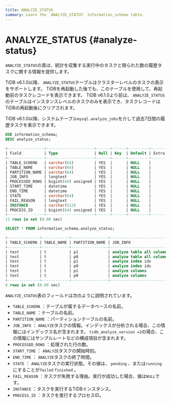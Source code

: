 ```yaml
---
title: ANALYZE_STATUS
summary: Learn the `ANALYZE_STATUS` information_schema table.
---
```


# ANALYZE_STATUS {#analyze-status}

`ANALYZE_STATUS`の表は、統計を収集する実行中のタスクと限られた数の履歴タスクに関する情報を提供します。

TiDB v6.1.0以降、 `ANALYZE_STATUS`テーブルはクラスターレベルのタスクの表示をサポートします。 TiDBを再起動した後でも、このテーブルを使用して、再起動前のタスクレコードを表示できます。 TiDB v6.1.0より前は、 `ANALYZE_STATUS`のテーブルはインスタンスレベルのタスクのみを表示でき、タスクレコードはTiDBの再起動後にクリアされます。

TiDB v6.1.0以降、システムテーブル`mysql.analyze_jobs`を介して過去7日間の履歴タスクを表示できます。


```sql
USE information_schema;
DESC analyze_status;
```

```sql
+----------------+---------------------+------+------+---------+-------+
| Field          | Type                | Null | Key  | Default | Extra |
+----------------+---------------------+------+------+---------+-------+
| TABLE_SCHEMA   | varchar(64)         | YES  |      | NULL    |       |
| TABLE_NAME     | varchar(64)         | YES  |      | NULL    |       |
| PARTITION_NAME | varchar(64)         | YES  |      | NULL    |       |
| JOB_INFO       | longtext            | YES  |      | NULL    |       |
| PROCESSED_ROWS | bigint(64) unsigned | YES  |      | NULL    |       |
| START_TIME     | datetime            | YES  |      | NULL    |       |
| END_TIME       | datetime            | YES  |      | NULL    |       |
| STATE          | varchar(64)         | YES  |      | NULL    |       |
| FAIL_REASON    | longtext            | YES  |      | NULL    |       |
| INSTANCE       | varchar(512)        | YES  |      | NULL    |       |
| PROCESS_ID     | bigint(64) unsigned | YES  |      | NULL    |       |
+----------------+---------------------+------+------+---------+-------+
11 rows in set (0.00 sec)
```


```sql
SELECT * FROM information_schema.analyze_status;
```

```sql
+--------------+------------+----------------+--------------------------------------------------------------------+----------------+---------------------+---------------------+----------+-------------+----------------+------------+
| TABLE_SCHEMA | TABLE_NAME | PARTITION_NAME | JOB_INFO                                                           | PROCESSED_ROWS | START_TIME          | END_TIME            | STATE    | FAIL_REASON | INSTANCE       | PROCESS_ID |
+--------------+------------+----------------+--------------------------------------------------------------------+----------------+---------------------+---------------------+----------+-------------+----------------+------------+
| test         | t          | p1             | analyze table all columns with 256 buckets, 500 topn, 1 samplerate |              0 | 2022-05-27 11:30:12 | 2022-05-27 11:30:12 | finished | NULL        | 127.0.0.1:4000 |       NULL |
| test         | t          | p0             | analyze table all columns with 256 buckets, 500 topn, 1 samplerate |              0 | 2022-05-27 11:30:12 | 2022-05-27 11:30:12 | finished | NULL        | 127.0.0.1:4000 |       NULL |
| test         | t          | p1             | analyze index idx                                                  |              0 | 2022-05-27 11:29:46 | 2022-05-27 11:29:46 | finished | NULL        | 127.0.0.1:4000 |       NULL |
| test         | t          | p0             | analyze index idx                                                  |              0 | 2022-05-27 11:29:46 | 2022-05-27 11:29:46 | finished | NULL        | 127.0.0.1:4000 |       NULL |
| test         | t          | p1             | analyze columns                                                    |              0 | 2022-05-27 11:29:46 | 2022-05-27 11:29:46 | finished | NULL        | 127.0.0.1:4000 |       NULL |
| test         | t          | p0             | analyze columns                                                    |              0 | 2022-05-27 11:29:46 | 2022-05-27 11:29:46 | finished | NULL        | 127.0.0.1:4000 |       NULL |
+--------------+------------+----------------+--------------------------------------------------------------------+----------------+---------------------+---------------------+----------+-------------+----------------+------------+
6 rows in set (0.00 sec)
```

`ANALYZE_STATUS`表のフィールドは次のように説明されています。

-   `TABLE_SCHEMA` ：テーブルが属するデータベースの名前。
-   `TABLE_NAME` ：テーブルの名前。
-   `PARTITION_NAME` ：パーティションテーブルの名前。
-   `JOB_INFO` ： `ANALYZE`タスクの情報。インデックスが分析される場合、この情報にはインデックス名が含まれます。 `tidb_analyze_version =2`の場合、この情報にはサンプルレートなどの構成項目が含まれます。
-   `PROCESSED_ROWS` ：処理された行の数。
-   `START_TIME` ： `ANALYZE`タスクの開始時刻。
-   `END_TIME` ： `ANALYZE`タスクの終了時間。
-   `STATE` ： `ANALYZE`タスクの実行状態。その値は、 `pending` 、または`running`にすることが`failed` `finished` 。
-   `FAIL_REASON` ：タスクが失敗する理由。実行が成功した場合、値は`NULL`です。
-   `INSTANCE` ：タスクを実行するTiDBインスタンス。
-   `PROCESS_ID` ：タスクを実行するプロセスID。
